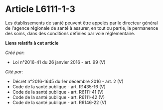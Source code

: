 # Article L6111-1-3

Les établissements de santé peuvent être appelés par le directeur général de l'agence régionale de santé à assurer, en tout
ou partie, la permanence des soins, dans des conditions définies par voie réglementaire.

**Liens relatifs à cet article**

_Créé par_:

  - Loi n°2016-41 du 26 janvier 2016 - art. 99 (V)

_Cité par_:

  - Décret n°2016-1645 du 1er décembre 2016 - art. 2 (V)
  - Code de la santé publique - art. R1435-16 (V)
  - Code de la santé publique - art. R6111-41 (V)
  - Code de la santé publique - art. R6111-42 (V)
  - Code de la santé publique - art. R6146-22 (V)
